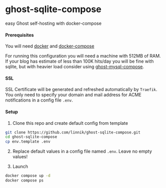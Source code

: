 # ghost-sqlite-compose
easy Ghost self-hosting with docker-compose

#### Prerequisites

You will need [docker](https://docs.docker.com/engine/install/) and [docker-compose](https://docs.docker.com/compose/install/compose-plugin/)

For running this configuration you will need a machine with 512MB of RAM. If your blog has estimate of less than 100K hits/day you will be fine with sqlite, but with heavier load consider using [ghost-mysql-compose](https://github.com/linnik/ghost-mysql-compose).

#### SSL

SSL Certificate will be generated and refreshed automatically by `Traefik`. You only need to specify your domain and mail address for ACME notifications in a config file `.env`.

#### Setup

1. Clone this repo and create default config from template

```bash
git clone https://github.com/linnik/ghost-sqlite-compose.git
cd ghost-sqlite-compose
cp env.template .env
```

2. Replace default values in a config file named `.env`. Leave no empty values!

3. Launch

```bash
docker compose up -d
docker compose ps
```
